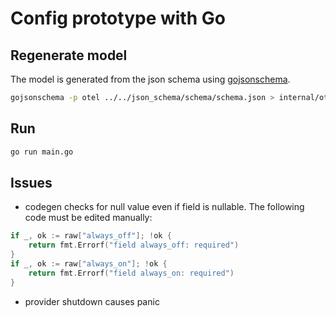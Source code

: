 # Config prototype with Go

## Regenerate model

The model is generated from the json schema using [gojsonschema](https://github.com/xeipuuv/gojsonschema).

```bash
gojsonschema -p otel ../../json_schema/schema/schema.json > internal/otel/model.go
```

## Run

```bash
go run main.go
```

## Issues

- codegen checks for null value even if field is nullable. The following code must be edited manually:

```go
if _, ok := raw["always_off"]; !ok {
    return fmt.Errorf("field always_off: required")
}
if _, ok := raw["always_on"]; !ok {
    return fmt.Errorf("field always_on: required")
}
```

- provider shutdown causes panic
